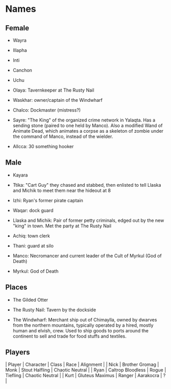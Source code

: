 # Names

## Female

- Wayra
- Illapha
- Inti
- Canchon
- Uchu

- Olaya: Tavernkeeper at The Rusty Nail
- Waskhar: owner/captain of the Windwharf
- Chalco: Dockmaster (mistress?)
- Sayre: "The King" of the organized crime network in Yalaqta.  Has a sending stone (paired to one held by Manco).  Also a modified Wand of Animate Dead, which animates a corpse as a skeleton of zombie under the command of Manco, instead of the wielder.
- Allcca: 30 something hooker

## Male

- Kayara

- Ttika: "Cart Guy" they chased and stabbed, then enlisted to tell Llaska and Michik to meet them near the hideout at 8
- Izhi: Ryan's former pirate captain
- Waqar: dock guard
- Llaska and Michik: Pair of former petty criminals, edged out by the new "king" in town.  Met the party at The Rusty Nail
- Achiq: town clerk
- Thani: guard at silo
- Manco: Necromancer and current leader of the Cult of Myrkul (God of Death)
- Myrkul: God of Death


## Places

- The Gilded Otter

- The Rusty Nail: Tavern by the dockside
- The Windwharf: Merchant ship out of Chimaylla, owned by dwarves from the northern mountains, typically operated by a hired, mostly human and elvish, crew.  Used to ship goods to ports around the continent to sell and trade for food stuffs and textiles.


## Players

| Player |     Character     |  Class |      Race      |       Alignment |
|  Nick  |   Brother Gromag  |  Monk  | Stout Halfling | Chaotic Neutral |
|  Ryan  | Caltrop Bloodless |  Rogue |    Tiefling    | Chaotic Neutral |
|  Kurt  |  Gluteus Maximus  | Ranger |   Aarakocra    |               ? |

